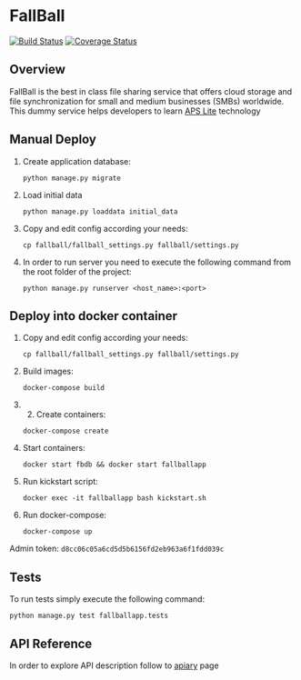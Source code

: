 # FallBall
[![Build Status](https://travis-ci.org/odin-public/fallball-service.svg?branch=master)](https://travis-ci.org/odin-public/fallball-service)
[![Coverage Status](https://coveralls.io/repos/github/odin-public/fallball-service/badge.svg?branch=master)](https://coveralls.io/github/odin-public/fallball-service?branch=master)

## Overview
FallBall is the best in class file sharing service that offers cloud storage and file synchronization for small and medium businesses (SMBs) worldwide.
This dummy service helps developers to learn [APS Lite](http://aps.odin.com) technology 

## Manual Deploy
1. Create application database:
    ```
    python manage.py migrate
    ```
2. Load initial data
    ```
    python manage.py loaddata initial_data
    ```

3. Copy and edit config according your needs:
    ```
    cp fallball/fallball_settings.py fallball/settings.py
    ```

4. In order to run server you need to execute the following command from the root folder of the project:
    ```
    python manage.py runserver <host_name>:<port>
    ```

## Deploy into docker container
1. Copy and edit config according your needs:
    ```
    cp fallball/fallball_settings.py fallball/settings.py
    ```
2. Build images:
    ```
    docker-compose build
    ```
3. 2. Create containers:
    ```
    docker-compose create
    ```
2. Start containers:
    ```
    docker start fbdb && docker start fallballapp
    ```
3. Run kickstart script:
    ```
    docker exec -it fallballapp bash kickstart.sh
    ```
4. Run docker-compose:
    ```
    docker-compose up
    ```

Admin token:
    ```
    d8cc06c05a6cd5d5b6156fd2eb963a6f1fdd039c
    ```

## Tests
To run tests simply execute the following command:

```
python manage.py test fallballapp.tests
```

## API Reference
In order to explore API description follow to [apiary](http://docs.fallball.apiary.io/) page